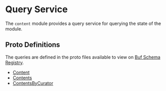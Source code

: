 # Query Service

The `content` module provides a query service for querying the state of the module.

## Proto Definitions

The queries are defined in the proto files available to view on [Buf Schema Registry](https://buf.build/chora/content).

<!-- listed alphabetically -->

- [Content](https://buf.build/chora/content/docs/main:chora.content.v1#chora.content.v1.Query.Content)
- [Contents](https://buf.build/chora/content/docs/main:chora.content.v1#chora.content.v1.Query.Contents)
- [ContentsByCurator](https://buf.build/chora/content/docs/main:chora.content.v1#chora.content.v1.Query.ContentsByCurator)
